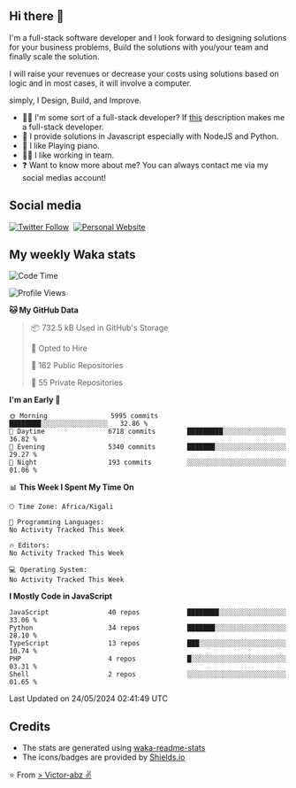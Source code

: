 ## Hi there 👋
I'm a full-stack software developer and I look forward to designing solutions for your business problems, Build the solutions with you/your team and finally scale the solution.

I will raise your revenues or decrease your costs using solutions based on logic and in most cases, it will involve a computer.

simply, I Design, Build, and Improve.

- 👨‍💻 I'm some sort of a full-stack developer? If [this](https://www.w3schools.com/whatis/whatis_fullstack.asp) description makes me a full-stack developer.
- 🌱 I provide solutions in Javascript especially with NodeJS and Python. 
- 🎹 I like Playing piano.
- 👯‍♀️ I like working in team.
- ❓ Want to know more about me? You can always contact me via my social medias account!

## Social media
[![Twitter Follow](https://img.shields.io/twitter/follow/vicky_abz?color=%231DA1F2&label=Twitter&style=for-the-badge&logo=twitter&logoColor=ffffff)](https://twitter.com/vicky_abz)
‎‎ [![Personal Website](https://img.shields.io/static/v1?label=visit&message=victor-abz.com&color=%235F021F&style=for-the-badge)](https://victor-abz.com/)

## My weekly Waka stats
<!--START_SECTION:waka-->
![Code Time](http://img.shields.io/badge/Code%20Time-819%20hrs%2039%20mins-blue)

![Profile Views](http://img.shields.io/badge/Profile%20Views-0-blue)

**🐱 My GitHub Data** 

> 📦 732.5 kB Used in GitHub's Storage 
 > 
> 💼 Opted to Hire
 > 
> 📜 162 Public Repositories 
 > 
> 🔑 55 Private Repositories 
 > 
**I'm an Early 🐤** 

```text
🌞 Morning                5995 commits        ████████░░░░░░░░░░░░░░░░░   32.86 % 
🌆 Daytime                6718 commits        █████████░░░░░░░░░░░░░░░░   36.82 % 
🌃 Evening                5340 commits        ███████░░░░░░░░░░░░░░░░░░   29.27 % 
🌙 Night                  193 commits         ░░░░░░░░░░░░░░░░░░░░░░░░░   01.06 % 
```


📊 **This Week I Spent My Time On** 

```text
🕑︎ Time Zone: Africa/Kigali

💬 Programming Languages: 
No Activity Tracked This Week

🔥 Editors: 
No Activity Tracked This Week

💻 Operating System: 
No Activity Tracked This Week
```

**I Mostly Code in JavaScript** 

```text
JavaScript               40 repos            ████████░░░░░░░░░░░░░░░░░   33.06 % 
Python                   34 repos            ███████░░░░░░░░░░░░░░░░░░   28.10 % 
TypeScript               13 repos            ███░░░░░░░░░░░░░░░░░░░░░░   10.74 % 
PHP                      4 repos             █░░░░░░░░░░░░░░░░░░░░░░░░   03.31 % 
Shell                    2 repos             ░░░░░░░░░░░░░░░░░░░░░░░░░   01.65 % 
```




 Last Updated on 24/05/2024 02:41:49 UTC
<!--END_SECTION:waka-->

## Credits
- The stats are generated using [waka-readme-stats](https://github.com/anmol098/waka-readme-stats)
- The icons/badges are provided by [Shields.io](https://shields.io/)

⭐️ From [> Victor-abz ✌](https://victor-abz.com/)
